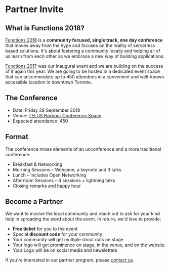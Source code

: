 # Partner Invite

## What is Functions 2018?

[Functions 2018][2018] is a **community focused, single track, one day conference** that moves away from the hype and focuses on the reality of serverless based solutions. It's about fostering a community locally and helping all of us learn from each other as we embrace a new way of building applications.

[Functions 2017][2017] was our inaugural event and we are building on the success of it again this year. We are going to be hosted in a dedicated event space that can accommodate up to 450 attendees in a convenient and well-known accessible location in downtown Toronto.

## The Conference

- Date: Friday 28 September 2018
- Venue: [TELUS Harbour Conference Space](https://goo.gl/maps/gRj2rvySSTT2)
- Expected attendance: 450

## Format

The conference mixes elements of an unconference and a more traditional conference.

- Breakfast & Networking
- Morning Sessions – Welcome, a keynote and 3 talks
- Lunch – Includes Open Networking
- Afternoon Sessions – 4 sessions + lightning talks
- Closing remarks and happy hour

## Become a Partner

We want to involve the local community and reach out to ask for your kind help in spreading the word about the event. In return, we'd love to provide:

- **Free ticket** for you to the event
- Special **discount code** for your community
- Your community will get multiple shout outs on stage
- Your logo will get prominence on stage, in the venue, and on the website
- Your Logo will be on social media and newsletters

If you're interested in our partner program, please [contact us](https://functions.events/contact/).

[2017]: https://functions.events/2017/toronto

[2018]: https://functions.events/2018/toronto
